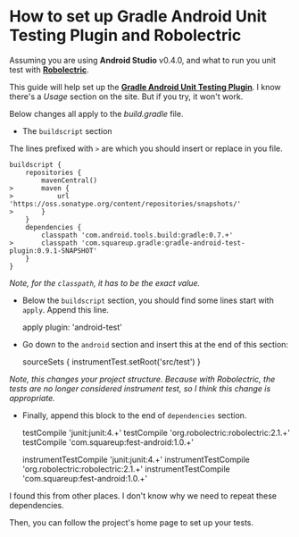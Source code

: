 # How to set up Gradle Android Unit Testing Plugin and Robolectric


Assuming you are using **Android Studio** v0.4.0, and what to run you unit test with [**Robolectric**][2].

This guide will help set up the [**Gradle Android Unit Testing Plugin**][1]. I know there's a *Usage* section on the site. But if you try, it won't work.

Below changes all apply to the *build.gradle* file.


- The `buildscript` section

The lines prefixed with `>` are which you should insert or replace in you file.

    buildscript {
        repositories {
            mavenCentral()
    >       maven {
    >           url 'https://oss.sonatype.org/content/repositories/snapshots/'
    >       }
        }
        dependencies {
            classpath 'com.android.tools.build:gradle:0.7.+'
    >       classpath 'com.squareup.gradle:gradle-android-test-plugin:0.9.1-SNAPSHOT'
        }
    }

*Note, for the `classpath`, it has to be the exact value.*

- Below the `buildscript` section, you should find some lines start with `apply`. Append this line.


    apply plugin: 'android-test'

- Go down to the `android` section and insert this at the end of this section:


    sourceSets {
        instrumentTest.setRoot('src/test')
    }

*Note, this changes your project structure. Because with Robolectric, the tests are no longer considered instrument test, so I think this change is appropriate.*

- Finally, append this block to the end of `dependencies` section.


    testCompile 'junit:junit:4.+'
    testCompile 'org.robolectric:robolectric:2.1.+'
    testCompile 'com.squareup:fest-android:1.0.+'

    instrumentTestCompile 'junit:junit:4.+'
    instrumentTestCompile 'org.robolectric:robolectric:2.1.+'
    instrumentTestCompile 'com.squareup:fest-android:1.0.+'

I found this from other places. I don't know why we need to repeat these dependencies.

Then, you can follow the project's home page to set up your tests.


  [1]: https://github.com/JakeWharton/gradle-android-test-plugin
  [2]: http://robolectric.org/